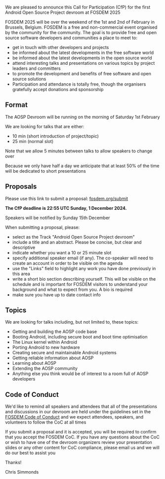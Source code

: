 We are pleased to announce this Call for Participation (CfP) for the
first Android Open Source Project devroom at FOSDEM 2025

FOSDEM 2025 will be over the weekend of the 1st and 2nd of February in
Brussels, Belgium.  FOSDEM is a free and non-commercial event organised
by the community for the community.  The goal is to provide free and
open source software developers and communities a place to meet to:

- get in touch with other developers and projects
- be informed about the latest developments in the free software world
- be informed about the latest developments in the open source world
- attend interesting talks and presentations on various topics by
  project leaders and committers
- to promote the development and benefits of free software and open
  source solutions
- Participation and attendance is totally free, though the organisers
  gratefully accept donations and sponsorship

## Format

The AOSP Devroom will be running on the morning of Saturday 1st February

We are looking for talks that are either:
* 10 min (short introduction of project/topic)
* 25 min (normal slot)

Note that we allow 5 minutes between talks to allow speakers to change over

Because we only have half a day we anticipate that at least 50% of the
time will be dedicated to short presentations

## Proposals

Please use this link to submit a proposal: [fosdem.org/submit](https://fosdem.org/submit)

__The CfP deadline is 22:55 UTC Sunday, 1 December 2024.__

Speakers will be notified by Sunday 15th December

When submitting a proposal, please:

- select as the Track "Android Open Source Project devroom"
- include a title and an abstract. Please be concise, but clear and
  descriptive
- indicate whether you want a 10 or 25 minute slot
- specify additional speaker email (if any). The co-speaker will need to
  create an account in order to be visible on the agenda
- use the "Links" field to highlight any work you have done previously
  in this area
- write a short bio section describing yourself. This will be
  visible on the schedule and is important for FOSDEM visitors to
  understand your background and what to expect from you. A bio
  is required
- make sure you have up to date contact info

## Topics

We are looking for talks including, but not limited to, these topics:

- Getting and building the AOSP code base
- Booting Android, including secure boot and boot time optimisation
- The Linux kernel within Android
- Porting Android to new hardware
- Creating secure and maintainable Android systems
- Getting reliable information about AOSP
- Learning about AOSP
- Extending the AOSP community
- Anything else you think would be of interest to a room full of AOSP
  developers

## Code of Conduct

We'd like to remind all speakers and attendees that all of the
presentations and discussions in our devroom are held under the
guidelines set in the [FOSDEM Code of
Conduct](https://fosdem.org/2025/practical/conduct/) and we expect
attendees, speakers, and volunteers to follow the CoC at all times

If you submit a proposal and it is accepted, you will be required to
confirm that you accept the FOSDEM CoC. If you have any questions about
the CoC or wish to have one of the devroom organizers review your
presentation slides or any other content for CoC compliance, please
email us and we will do our best to assist you

Thanks!

Chris Simmonds
